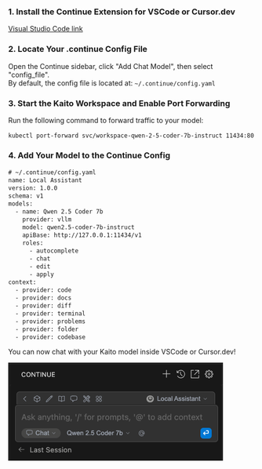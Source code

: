 
### 1. Install the Continue Extension for VSCode or Cursor.dev

[Visual Studio Code link](https://marketplace.visualstudio.com/items/?itemName=Continue.continue)


### 2. Locate Your .continue Config File
Open the Continue sidebar, click "Add Chat Model", then select "config_file". \
By default, the config file is located at: `~/.continue/config.yaml`


### 3. Start the Kaito Workspace and Enable Port Forwarding
Run the following command to forward traffic to your model:
```
kubectl port-forward svc/workspace-qwen-2-5-coder-7b-instruct 11434:80
```

### 4. Add Your Model to the Continue Config

```
# ~/.continue/config.yaml
name: Local Assistant
version: 1.0.0
schema: v1
models:
  - name: Qwen 2.5 Coder 7b
    provider: vllm
    model: qwen2.5-coder-7b-instruct
    apiBase: http://127.0.0.1:11434/v1
    roles:
      - autocomplete
      - chat
      - edit
      - apply
context:
  - provider: code
  - provider: docs
  - provider: diff
  - provider: terminal
  - provider: problems
  - provider: folder
  - provider: codebase
```

You can now chat with your Kaito model inside VSCode or Cursor.dev!

![continue_dev](continue_dev.png)
